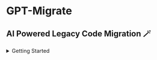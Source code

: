 # GPT-Migrate

## AI Powered Legacy Code Migration 🪄

<details>
  <summary> Getting Started</summary>

### Step 1: Install Poetry

If Poetry is not already installed, you can install it using pip:

```sh
pip install poetry
```

For more installation options, visit the [Poetry documentation](https://python-poetry.org/docs/#installation).

### Step 2: Install Python 3.11

We use the deadsnakes PPA to install Python 3.11 on Ubuntu. Follow these commands:

```sh
sudo apt update
sudo apt install software-properties-common
sudo add-apt-repository ppa:deadsnakes/ppa
sudo apt update
sudo apt install python3.11 python3.11-venv python3.11-dev
```

### Step 3: Configure Poetry to Use Python 3.11

Ensure you're in your project directory, then run:

```sh
poetry env use python3.11
```

### Step 4: Install Project Dependencies

Install the necessary project dependencies by running:

```sh
poetry install
```

### Step 5: Activate the Poetry-Managed Virtual Environment

Activate the virtual environment managed by Poetry:

```sh
poetry shell
```

</details>
